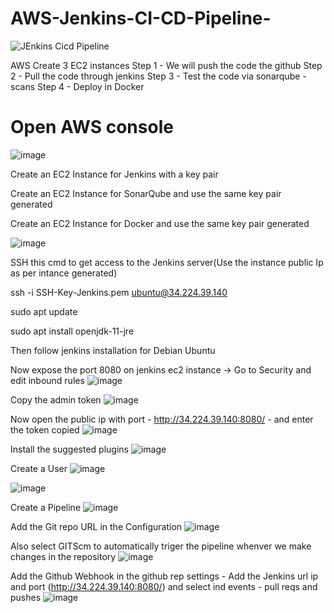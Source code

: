 # AWS-Jenkins-CI-CD-Pipeline-
![JEnkins Cicd Pipeline](https://github.com/Skillz619/AWS-Jenkins-CI-CD-Pipeline-/assets/43133388/dc71830e-2a2f-41e2-94db-962f4c98d2da)

AWS Create 3 EC2 instances
Step 1 - We will push the code the github
Step 2 - Pull the code through jenkins 
Step 3 - Test the code via sonarqube - scans
Step 4 - Deploy in Docker

# Open AWS console
![image](https://github.com/Skillz619/AWS-Jenkins-Sonarqube-Docker/assets/43133388/d392d8f8-5b9d-444b-9c61-ba4f28728bf5)

Create an EC2 Instance for Jenkins with  a key pair

Create an EC2 Instance for SonarQube and use the same key pair generated

Create an EC2 Instance for Docker and use the same key pair generated

![image](https://github.com/Skillz619/AWS-Jenkins-Sonarqube-Docker/assets/43133388/2a53c25b-0add-4e94-acdb-3d033ec1eaba)

SSH this cmd to get access to the Jenkins server(Use the instance public Ip as per intance generated)

ssh -i SSH-Key-Jenkins.pem ubuntu@34.224.39.140

sudo apt update

sudo apt install openjdk-11-jre

Then follow jenkins installation for Debian Ubuntu

Now expose the port 8080 on jenkins ec2 instance -> Go to Security and edit inbound rules
![image](https://github.com/Skillz619/AWS-Jenkins-Sonarqube-Docker/assets/43133388/b1758794-97d3-45f7-b40d-61936d7cd02a)

Copy the admin token
![image](https://github.com/Skillz619/AWS-Jenkins-Sonarqube-Docker/assets/43133388/185eebce-e2d3-4b67-8730-9b02671552df)

Now open the public ip with port - http://34.224.39.140:8080/ - and enter the token copied
![image](https://github.com/Skillz619/AWS-Jenkins-Sonarqube-Docker/assets/43133388/6e37e326-4a02-4669-b366-ff8b77db84f6)

Install the suggested plugins
![image](https://github.com/Skillz619/AWS-Jenkins-Sonarqube-Docker/assets/43133388/320970c9-eb82-4a95-8826-15065b8711d1)

Create a User
![image](https://github.com/Skillz619/AWS-Jenkins-Sonarqube-Docker/assets/43133388/45bf9458-bbbc-4fb4-a9d8-d4215a19de4c)

![image](https://github.com/Skillz619/AWS-Jenkins-Sonarqube-Docker/assets/43133388/7417c226-f4f9-444a-b12e-11299668fc78)

Create a Pipeline
![image](https://github.com/Skillz619/AWS-Jenkins-Sonarqube-Docker/assets/43133388/b911aad7-7bc0-4b82-85e3-b8834e5ccba4)

Add the Git repo URL in the Configuration
![image](https://github.com/Skillz619/AWS-Jenkins-Sonarqube-Docker/assets/43133388/a9df0413-c788-4468-abfc-d7b1f4f96ff2)

Also select GITScm to automatically triger the pipeline whenver we make changes in the repository
![image](https://github.com/Skillz619/AWS-Jenkins-Sonarqube-Docker/assets/43133388/3f383fe5-877f-4fa7-9be6-a6c418c77df0)

Add the Github Webhook in the github rep settings - Add the Jenkins url ip and port (http://34.224.39.140:8080/) and select ind events - pull reqs and pushes
![image](https://github.com/Skillz619/AWS-Jenkins-Sonarqube-Docker/assets/43133388/2c49a21c-a4cd-499e-9404-3cfe28d7cd4f)





